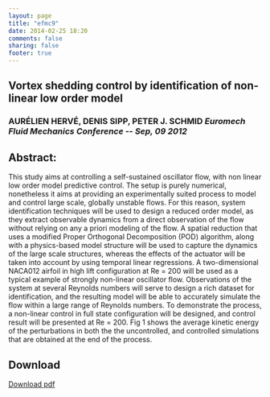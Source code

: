 ```yaml
---
layout: page
title: "efmc9"
date: 2014-02-25 18:20
comments: false
sharing: false
footer: true
---
```


## Vortex shedding control by identification of non-linear low order model 

### AURÉLIEN HERVÉ, DENIS SIPP, PETER J. SCHMID *Euromech Fluid Mechanics Conference -- Sep, 09 2012*

## Abstract:
This study aims at controlling a self-sustained oscillator flow, with non linear low order model predictive control. The setup is purely 
numerical, nonetheless it aims at providing an experimentally suited process to model and control large scale, globally unstable flows. For this 
reason, system identification techniques will be used to design a reduced order model, as they extract observable dynamics from a direct 
observation of the flow without relying on any a priori modeling of the flow. A spatial reduction that uses a modified Proper Orthogonal 
Decomposition (POD) algorithm, along with a physics-based model structure will be used to capture the dynamics of the large scale structures, 
whereas the effects of the actuator will be taken into account by using temporal linear regressions. A two-dimensional NACA012 airfoil in high 
lift configuration at Re = 200 will be used as a typical example of strongly non-linear oscillator flow. Observations of the system at several 
Reynolds numbers will serve to design a rich dataset for identification, and the resulting model will be able to accurately simulate the flow 
within a large range of Reynolds numbers. To demonstrate the process, a non-linear control in full state configuration will be designed, and 
control result will be presented at Re = 200. Fig 1 shows the average kinetic energy of the perturbations in both the the uncontrolled, and 
controlled simulations that are obtained at the end of the process.

## Download
[Download pdf](https://github.com/aherve/publications/raw/master/2012/EFMC9/EFMC9_herve.pdf)
